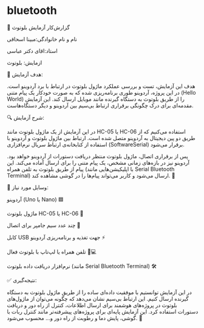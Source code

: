 # bluetooth
🧪 گزارش‌کار آزمایش بلوتوث 

نام و نام خانوادگی:مبینا اسحاقی

استاد:اقای دکتر عباسی

ازمایش: بلوتوث

🎯 هدف آزمایش:

هدف این آزمایش، تست و بررسی عملکرد ماژول بلوتوث در ارتباط با برد آردوینو است. در این پروژه، آردوینو طوری برنامه‌ریزی شده که به صورت خودکار یک پیام متنی (Hello World) را از طریق بلوتوث به دستگاه گیرنده مانند موبایل ارسال کند. این آزمایش مقدمه‌ای برای درک چگونگی برقراری ارتباط بی‌سیم بین آردوینو و دیگر دستگاه‌هاست.

🔍 شرح آزمایش:

در این آزمایش از یک ماژول بلوتوث مانند HC-05 یا HC-06 استفاده می‌کنیم که از طریق دو پین دیجیتال به آردوینو متصل شده است. ارتباط بین ماژول بلوتوث و آردوینو با استفاده از کتابخانه‌ی ارتباط سریال نرم‌افزاری (SoftwareSerial) برقرار می‌شود.

پس از برقراری اتصال، ماژول بلوتوث منتظر دریافت دستورات از آردوینو خواهد بود. آردوینو نیز در بازه‌های زمانی مشخص، یک پیام متنی را برای ارسال آماده می‌کند. این پیام از طریق بلوتوث به تلفن همراه (با اپلیکیشن‌هایی مانند Serial Bluetooth Terminal) ارسال می‌شود و کاربر می‌تواند پیام‌ها را در گوشی مشاهده کند. 📲

🧰 وسایل مورد نیاز:

آردوینو (Uno یا Nano) 🟦


ماژول بلوتوث HC-05 یا HC-06 📡


چند عدد سیم جامپر برای اتصال 🔌


کابل USB جهت تغذیه و برنامه‌ریزی آردوینو ⚡


تلفن همراه یا لپ‌تاپ با بلوتوث فعال 📱💻


نرم‌افزار دریافت داده بلوتوث (مانند Serial Bluetooth Terminal) 🛠️

✅ نتیجه‌گیری:

در این آزمایش توانستیم با موفقیت داده‌ای ساده را از طریق ماژول بلوتوث به دستگاه گیرنده ارسال کنیم. این ارتباط بی‌سیم نشان می‌دهد که چگونه می‌توان از ماژول‌های بلوتوث در پروژه‌های هوشمند برای ارسال اطلاعات، کنترل از راه دور و دریافت دستورات استفاده کرد. این آزمایش پایه‌ای برای پروژه‌های پیشرفته‌تر مانند کنترل ربات با گوشی، پایش دما و رطوبت از راه دور و... محسوب می‌شود. 🚀

